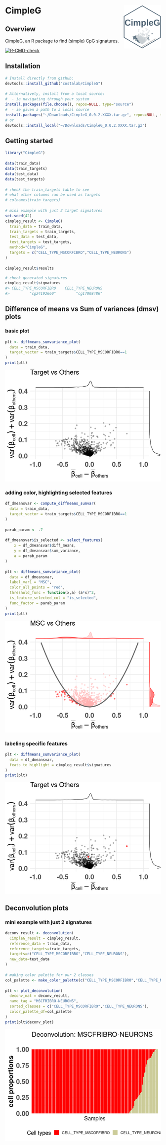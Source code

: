 
<!-- README.md is generated from README.Rmd. Please edit that file -->

# CimpleG <img src="man/figures/CimpleG_v2.png" align="right" width="120" />

## Overview

CimpleG, an R package to find (simple) CpG signatures.

<!-- badges: start -->

[![R-CMD-check](https://github.com/tiagomaie/CimpleG/workflows/R-CMD-check/badge.svg)](https://github.com/tiagomaie/CimpleG/actions)
<!-- badges: end -->

## Installation

``` r
# Install directly from github:
devtools::install_github("costalab/CimpleG")

# Alternatively, install from a local source:
#  - ie navigating through your system
install.packages(file.choose(), repos=NULL, type="source")
#  - ie given a path to a local source
install.packages("~/Downloads/CimpleG_0.0.2.XXXX.tar.gz", repos=NULL, type="source")
# or
devtools::install_local("~/Downloads/CimpleG_0.0.2.XXXX.tar.gz")
```

## Getting started

``` r
library("CimpleG")

data(train_data)
data(train_targets)
data(test_data)
data(test_targets)

# check the train_targets table to see
# what other columns can be used as targets
# colnames(train_targets)

# mini example with just 2 target signatures
set.seed(42)
cimpleg_result <- CimpleG(
  train_data = train_data,
  train_targets = train_targets,
  test_data = test_data,
  test_targets = test_targets,
  method="CimpleG",
  targets = c("CELL_TYPE_MSCORFIBRO","CELL_TYPE_NEURONS")
)

cimpleg_result$results
```

``` r
# check generated signatures
cimpleg_result$signatures
#> CELL_TYPE_MSCORFIBRO    CELL_TYPE_NEURONS 
#>         "cg24192660"         "cg17008486"
```

## Difference of means vs Sum of variances (dmsv) plots

### basic plot

``` r
plt <- diffmeans_sumvariance_plot(
  data = train_data,
  target_vector = train_targets$CELL_TYPE_MSCORFIBRO==1
)
print(plt)
```

![](man/figures/README-unnamed-chunk-5-1.png)<!-- -->

### adding color, highlighting selected features

``` r
df_dmeansvar <- compute_diffmeans_sumvar(
  data = train_data,
  target_vector = train_targets$CELL_TYPE_MSCORFIBRO==1
)

parab_param <- .7

df_dmeansvar$is_selected <- select_features(
    x = df_dmeansvar$diff_means,
    y = df_dmeansvar$sum_variance,
    a = parab_param
)

plt <- diffmeans_sumvariance_plot(
  data = df_dmeansvar,
  label_var1 = "MSC",
  color_all_points = "red",
  threshold_func = function(x,a) (a*x)^2,
  is_feature_selected_col = "is_selected",
  func_factor = parab_param
)
print(plt)
```

![](man/figures/README-unnamed-chunk-6-1.png)<!-- -->

### labeling specific features

``` r
plt <- diffmeans_sumvariance_plot(
  data = df_dmeansvar,
  feats_to_highlight = cimpleg_result$signatures
)
print(plt)
```

![](man/figures/README-unnamed-chunk-7-1.png)<!-- -->

## Deconvolution plots

### mini example with just 2 signatures

``` r
deconv_result <- deconvolution(
  CimpleG_result = cimpleg_result,
  reference_data = train_data,
  reference_targets=train_targets,
  targets=c("CELL_TYPE_MSCORFIBRO","CELL_TYPE_NEURONS"),
  new_data=test_data
)

# making color palette for our 2 classes
col_palette <- make_color_palette(c("CELL_TYPE_MSCORFIBRO","CELL_TYPE_NEURONS"))

plt <- plot_deconvolution(
  deconv_mat = deconv_result,
  name_tag = "MSCFRIBRO-NEURONS",
  sorted_classes = c("CELL_TYPE_MSCORFIBRO","CELL_TYPE_NEURONS"),
  color_palette_df=col_palette
)
print(plt$deconv_plot)
```

![](man/figures/README-unnamed-chunk-8-1.png)<!-- -->
